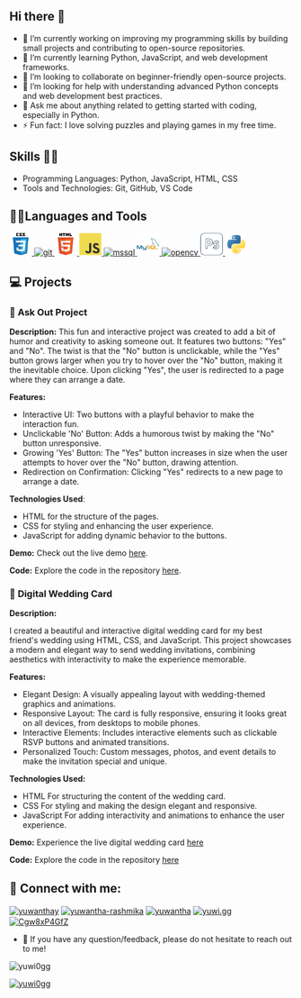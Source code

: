 ## Hi there 👋

- 🔭 I’m currently working on improving my programming skills by building small projects and contributing to open-source repositories.
- 🌱 I’m currently learning Python, JavaScript, and web development frameworks.
- 👯 I’m looking to collaborate on beginner-friendly open-source projects.
- 🤔 I’m looking for help with understanding advanced Python concepts and web development best practices.
- 💬 Ask me about anything related to getting started with coding, especially in Python.
- ⚡ Fun fact: I love solving puzzles and playing games in my free time.

## Skills 🤹‍♀️

- Programming Languages: Python, JavaScript, HTML, CSS
- Tools and Technologies: Git, GitHub, VS Code

## 🧑‍💻Languages and Tools

<p align="left"> <a href="https://www.w3schools.com/css/" target="_blank" rel="noreferrer"> <img src="https://raw.githubusercontent.com/devicons/devicon/master/icons/css3/css3-original-wordmark.svg" alt="css3" width="40" height="40"/> </a> <a href="https://git-scm.com/" target="_blank" rel="noreferrer"> <img src="https://www.vectorlogo.zone/logos/git-scm/git-scm-icon.svg" alt="git" width="40" height="40"/> </a> <a href="https://www.w3.org/html/" target="_blank" rel="noreferrer"> <img src="https://raw.githubusercontent.com/devicons/devicon/master/icons/html5/html5-original-wordmark.svg" alt="html5" width="40" height="40"/> </a> <a href="https://developer.mozilla.org/en-US/docs/Web/JavaScript" target="_blank" rel="noreferrer"> <img src="https://raw.githubusercontent.com/devicons/devicon/master/icons/javascript/javascript-original.svg" alt="javascript" width="40" height="40"/> </a> <a href="https://www.microsoft.com/en-us/sql-server" target="_blank" rel="noreferrer"> <img src="https://www.svgrepo.com/show/303229/microsoft-sql-server-logo.svg" alt="mssql" width="40" height="40"/> </a> <a href="https://www.mysql.com/" target="_blank" rel="noreferrer"> <img src="https://raw.githubusercontent.com/devicons/devicon/master/icons/mysql/mysql-original-wordmark.svg" alt="mysql" width="40" height="40"/> </a> <a href="https://opencv.org/" target="_blank" rel="noreferrer"> <img src="https://www.vectorlogo.zone/logos/opencv/opencv-icon.svg" alt="opencv" width="40" height="40"/> </a> <a href="https://www.photoshop.com/en" target="_blank" rel="noreferrer"> <img src="https://raw.githubusercontent.com/devicons/devicon/master/icons/photoshop/photoshop-line.svg" alt="photoshop" width="40" height="40"/> </a> <a href="https://www.python.org" target="_blank" rel="noreferrer"> <img src="https://raw.githubusercontent.com/devicons/devicon/master/icons/python/python-original.svg" alt="python" width="40" height="40"/> </a> </p>


## 💻 Projects

### 🥳 **Ask Out Project** 

**Description:**
This fun and interactive project was created to add a bit of humor and creativity to asking someone out. It features two buttons: "Yes" and "No". The twist is that the "No" button is unclickable, while the "Yes" button grows larger when you try to hover over the "No" button, making it the inevitable choice. Upon clicking "Yes", the user is redirected to a page where they can arrange a date.

**Features:**

- Interactive UI: Two buttons with a playful behavior to make the interaction fun.
- Unclickable 'No' Button: Adds a humorous twist by making the "No" button unresponsive.
- Growing 'Yes' Button: The "Yes" button increases in size when the user attempts to hover over the "No" button, drawing attention.
- Redirection on Confirmation: Clicking "Yes" redirects to a new page to arrange a date.

**Technologies Used**:

- HTML for the structure of the pages.
- CSS for styling and enhancing the user experience.
- JavaScript for adding dynamic behavior to the buttons.

**Demo:**
Check out the live demo [here](https://askyourpartner.netlify.app).

**Code:**
Explore the code in the repository [here](https://github.com/Yuwi0gg/Ask-Out-by-TheFlakka).


### 💌 **Digital Wedding Card**

**Description:**

I created a beautiful and interactive digital wedding card for my best friend's wedding using HTML, CSS, and JavaScript. This project showcases a modern and elegant way to send wedding invitations, combining aesthetics with interactivity to make the experience memorable.

**Features:**

- Elegant Design: A visually appealing layout with wedding-themed graphics and animations.
- Responsive Layout: The card is fully responsive, ensuring it looks great on all devices, from desktops to mobile phones.
- Interactive Elements: Includes interactive elements such as clickable RSVP buttons and animated transitions.
- Personalized Touch: Custom messages, photos, and event details to make the invitation special and unique.

**Technologies Used:**

- HTML For structuring the content of the wedding card.
- CSS For styling and making the design elegant and responsive.
- JavaScript For adding interactivity and animations to enhance the user experience.

**Demo:**
Experience the live digital wedding card [here](https://ryanwedsshainny.netlify.app)

**Code:**
Explore the code in the repository [here](https://github.com/Yuwi0gg/Wedding)


## 🤝 Connect with me:

<p align="left">
<a href="https://twitter.com/yuwanthay" target="blank"><img align="center" src="https://raw.githubusercontent.com/rahuldkjain/github-profile-readme-generator/master/src/images/icons/Social/twitter.svg" alt="yuwanthay" height="30" width="40" /></a>
<a href="https://linkedin.com/in/yuwantha-rashmika" target="blank"><img align="center" src="https://raw.githubusercontent.com/rahuldkjain/github-profile-readme-generator/master/src/images/icons/Social/linked-in-alt.svg" alt="yuwantha-rashmika" height="30" width="40" /></a>
<a href="https://fb.com/yuwantha" target="blank"><img align="center" src="https://raw.githubusercontent.com/rahuldkjain/github-profile-readme-generator/master/src/images/icons/Social/facebook.svg" alt="yuwantha" height="30" width="40" /></a>
<a href="https://instagram.com/yuwi.gg" target="blank"><img align="center" src="https://raw.githubusercontent.com/rahuldkjain/github-profile-readme-generator/master/src/images/icons/Social/instagram.svg" alt="yuwi.gg" height="30" width="40" /></a>
<a href="https://discordapp.com/users/yuwi.gg/" target="blank"><img align="center" src="https://raw.githubusercontent.com/rahuldkjain/github-profile-readme-generator/master/src/images/icons/Social/discord.svg" alt="Cgw8xP4GfZ" height="30" width="40" /></a>
</p>

- 💬 If you have any question/feedback, please do not hesitate to reach out to me!


<p align="left"> <img src="https://komarev.com/ghpvc/?username=yuwi0gg&label=Profile%20views&color=0e75b6&style=flat" alt="yuwi0gg" /> </p>

<p align="left"> <a href="https://github.com/ryo-ma/github-profile-trophy"><img src="https://github-profile-trophy.vercel.app/?username=yuwi0gg" alt="yuwi0gg" /></a> </p>
